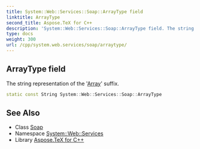 ```yaml
---
title: System::Web::Services::Soap::ArrayType field
linktitle: ArrayType
second_title: Aspose.TeX for C++
description: 'System::Web::Services::Soap::ArrayType field. The string representation of the ''Array'' suffix in C++.'
type: docs
weight: 300
url: /cpp/system.web.services/soap/arraytype/
---
```

## ArrayType field


The string representation of the '[Array](../../../system/array/)' suffix.

```cpp
static const String System::Web::Services::Soap::ArrayType
```

## See Also

* Class [Soap](../)
* Namespace [System::Web::Services](../../)
* Library [Aspose.TeX for C++](../../../)
